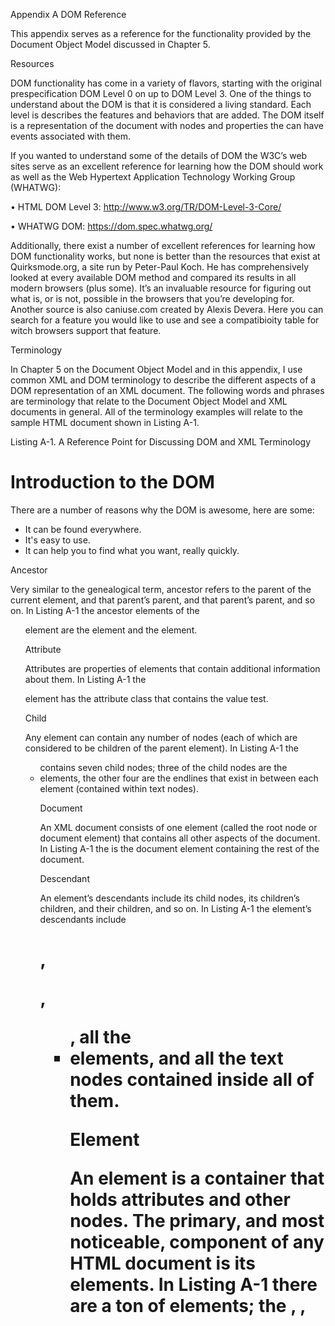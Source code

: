 ﻿Appendix A DOM Reference

This appendix serves as a reference for the functionality provided by the Document Object Model discussed in Chapter 5.

Resources

DOM functionality has come in a variety of flavors, starting with the original prespecification DOM Level 0 on up to DOM Level 3. One of the things to understand about the DOM is that it is considered a living standard. Each level is describes the features and behaviors that are added. The DOM itself is a representation of the document with nodes and properties the can have events associated with them.

If you wanted to understand some of the details of DOM the W3C’s web sites serve as an excellent reference for learning how the DOM should work as well as the Web Hypertext Application Technology Working Group (WHATWG):

• HTML DOM Level 3: http://www.w3.org/TR/DOM-Level-3-Core/

• WHATWG DOM: https://dom.spec.whatwg.org/

Additionally, there exist a number of excellent references for learning how DOM functionality works, but none is better than the resources that exist at Quirksmode.org, a site run by Peter-Paul Koch. He has comprehensively looked at every available DOM method and compared its results in all modern browsers (plus some). It’s an invaluable resource for figuring out what is, or is not, possible in the browsers that you’re developing for. Another source is also caniuse.com created by Alexis Devera. Here you can search for a feature you would like to use and see a compatibioity table for witch browsers support that feature.

Terminology

In Chapter 5 on the Document Object Model and in this appendix, I use common XML and DOM terminology to describe the different aspects of a DOM representation of an XML document. The following words and phrases are terminology that relate to the Document Object Model and XML documents in general. All of the terminology examples will relate to the sample HTML document shown in Listing A-1.

Listing A-1. A Reference Point for Discussing DOM and XML Terminology

<!doctype html>
<html>
<head>
    <title>Introduction to the DOM</title>
</head>
<body>
    <h1>Introduction to the DOM</h1>
    <p class="test">There are a number of reasons why the DOM is awesome,
        here are some:</p>
    <ul>
        <li id="everywhere">It can be found everywhere.</li>
        <li class="test">It's easy to use.</li>
        <li class="test">It can help you to find what you want, really quickly.</li>
    </ul>
</body>
</html>

Ancestor

Very similar to the genealogical term, ancestor refers to the parent of the current element, and that parent’s parent, and that parent’s parent, and so on. In Listing A-1 the ancestor elements of the <ul> element are the<body> element and the <html> element.

Attribute

Attributes are properties of elements that contain additional information about them. In Listing A-1 the <p> element has the attribute class that contains the value test.

Child

Any element can contain any number of nodes (each of which are considered to be children of the parent element). In Listing A-1 the <ul> contains seven child nodes; three of the child nodes are the <li> elements, the other four are the endlines that exist in between each element (contained within text nodes).

Document

An XML document consists of one element (called the root node or document element) that contains all other aspects of the document. In Listing A-1 the <html> is the document element containing the rest of the document.

Descendant

An element’s descendants include its child nodes, its children’s children, and their children, and so on. In Listing A-1 the <body> element’s descendants include <h1>, <p>, <ul>, all the <li> elements, and all the text nodes contained inside all of them.

Element

An element is a container that holds attributes and other nodes. The primary, and most noticeable, component of any HTML document is its elements. In Listing A-1 there are a ton of elements; the <html>, <head>, <title>, <body>, <h1>, <p>, <ul>, and <li> tags all represent elements.

Node

A node is the common unit within a DOM representation. Elements, attributes, comments, documents, and text nodes are all nodes and therefore have typical node properties (for example, nodeType, nodeName, and nodeValue exist in every node).

Parent

Parent is the term used to refer to the element that contains the current node. All nodes have a parent, except for the root node. In Listing A-1 the parent of the <p> element is the <body> element.

Sibling

A sibling node is a child of the same parent node. Generally this term is used in the context of previousSibling and nextSibling, two attributes found on all DOM nodes. In Listing A-1 the siblings of the<p> element are the <h1> and <ul> elements (along with a couple white space–filled text nodes).

Text Node

A text node is a special node that contains only text; this includes visible text and all forms of white space. So when you’re seeing text inside of an element (for example, <b>hello world!</b>), there is actually a separate text node inside of the <b> element that contains the “hello world!” text. In Listing A-1, the text “It’s easy to use” inside of the second <li> element is contained within a text node.

Global Variables

Global variables exist within the global scope of your code, but they exist to help you work with common DOM operations.

document

This variable contains the active HTML DOM document, which is viewed in the browser. However, just because this variable exists and has a value, doesn’t mean that its contents have been fully loaded and parsed. See Chapter 5 for more information on waiting for the DOM to load. Listing A-2 shows some examples of using the document variable that holds a representation of the HTML DOM to access document elements.

Listing A-2. Using the Document Variable to Access Document Elements

// Locate the element with the ID of 'body'
document.getElementById("body")

// Locate all the elements with the tag name of <div>.
document.getElementsByTagName("div")

HTMLElement

This variable is the superclass object for all HTML DOM elements. Extending the prototype of this element extends all HTML DOM elements. This superclass is available by default in Mozilla-based browsers and Opera. It’s possible to add it to Internet Explorer and Safari. Listing A-3 shows an example of binding new functions to a global HTML element superclass. Attaching a hasClass function provides the ability to see whether an element has a specific class.

Listing A-3. Binding New Functions to a Global HTML Element SuperClass

// Add a new method to all HTML DOM Elements
// that can be used to see if an Element has a specific class, or not.
HTMLElement.prototype.hasClass = function( class ) {
    return new RegExp("(^|\\s)" + class + "(\\s|$)").test( this.className );
};

DOM Navigation

The following properties are a part of all DOM elements and can be used to traverse DOM documents.

body

This property of the global HTML DOM document (the document variable) points directly to the HTML<body> element (of which there should only be the one). This particular property is one that has been carried over from the days of DOM 0 JavaScript. Listing A-4 shows some examples of accessing the <body>element from the HTML DOM document.

Listing A-4. Accessing the <body> Element Inside of an HTML DOM Document

// Change the margins of the <body>
document.body.style.margin = "0px";

// document.body is equivalent to:
document.getElementsByTagName("body")[0]

childNodes

This is a property of all DOM elements, containing an array of all child nodes (this includes elements, text nodes, comments, etc.). This property is read-only. Listing A-5 shows how you would use the childNodes property to add a style to all child elements of a parent element.

Listing A-5. Adding a Red Border Around Child Elements of the <body> Element Using the childNodes Property

// Add a border to all child elements of <body>
var c = document.body.childNodes;
for ( var i = 0; i < c.length; i++ ) {
    // Make sure that the Node is an Element
    if ( c[i].nodeType == 1 )
        c[i].style.border = "1px solid red";
}

documentElement

This is a property of all DOM nodes acting as a reference to the root element of the document (in the case of HTML documents, this will always point to the <html> element). Listing A-6 shows an example of using the documentElement to find a DOM element.

Listing A-6. Example of Locating the Root Document Element From Any DOM Node

// Find the documentElement, to find an Element by ID
someRandomNode.documentElement.getElementById("body")

firstChild

This is a property of all DOM elements, pointing to the first child node of that element. If the element has no child nodes, firstChild will be equal to null. Listing A-7 shows an example of using the firstChild property to remove all child nodes from an element.

Listing A-7. Removing All Child Nodes From an Element

// Remove all child nodes from an element
var e = document.getElementById("body");
while ( e.firstChild )
    e.removeChild( e.firstChild );

getElementById( elemID )

This is a powerful function that locates the one element in the document that has the specified ID. The function is only available on the document element. Additionally, the function may not work as intended in non-HTML DOM documents; generally with XML DOM documents you have to explicitly specify the ID attribute in a DTD (Document Type Definition) or schema.

This function takes a single argument: the name of the ID that you’re searching for, as demonstrated in Listing A-8.

Listing A-8. Two Examples of Locating HTML Elements by Their ID Attributes

// Find the Element with an ID of body
document.getElementById("body")

// Hide the Element with an ID of notice
document.getElementById("notice").style.display = 'none';

getElementsByTagName( tagName )

This property finds all descendant elements—beginning at the current element—that have the specified tag name. This function works identically in XML DOM and HTML DOM documents.

In all modern browsers, you can specify * as the tag name and find all descendant elements, which is much faster than using a pure-JavaScript recursive function.

This function takes a single argument: the tag name of the elements that you’re searching for. Listing A-9 shows examples of getElementsByTagName. The first block adds a highlight class to all <div> elements in the document. The second block finds all the elements inside of the element with an ID of body, and hides any that have a class of highlight.

Listing A-9. Two Code Blocks That Demonstrate How getElementsByTagName Is Used

// Find all <div> Elements in the current HTML document
// and set their class to 'highlight'
var d = document.getElementsByTagName("div");
for ( var i = 0; i < d.length; i++ ) {
    d[i].className = 'hilite';
}
// Go through all descendant elements of the element with
// an ID of body. Then find all elements that have one class
// equal to 'hilite'. Then hide all those elements that match.
var all = document.getElementById("body").getElementsByTagName("*");
for ( var i = 0; i < all.length; i++ ) {
    if ( all[i].className == 'hilite' )
        all[i].style.display = 'none';
}

lastChild

This is a reference available on all DOM elements, pointing to the last child node of that element. If no child nodes exist, lastChild will be null. Listing A-10 shows an example of using the lastChild property to insert an element into a document.

Listing A-10. Creating a New <div> Element and Inserting It Before the Last Element in the <body>

// Insert a new Element just before the last element in the <body>
var n = document.createElement("div");
n.innerHTML = "Thanks for visiting!";
document.body.insertBefore( n, document.body.lastChild );

nextSibling

This is a reference available on all DOM nodes, pointing to the next sibling node. If the node is the last sibling, nextSibling will be null. It’s important to remember that nextSibling may point to a DOM element, a comment, or even a text node; it does not serve as an exclusive way to navigate DOM elements. Listing A-11 is an example of using the nextSibling property to create an interactive definition list.

Listing A-11. Making All <dt> Elements Expand Their Sibling <dd> Elements Once Clicked

// Find all <dt> (Defintion Term) elements
var dt = document.getElementsByTagName("dt");
for ( var i = 0; i < dt.length; i++ ) {
    // Watch for when the term is clicked
    dt[i].onclick = function() {
        // Since each Term has an adjacent <dd> (Definition) element
        // We can display it when it's clicked

        // NOTE: Only works when there's no whitespace between <dd> elements
        this.nextSibling.style.display = 'block';
    };
}

parentNode

This is a property of all DOM nodes. Every DOM node’s parentNode points to the element that contains it, except for the document element, which points to null (since nothing contains the root element). Listing A-12 is an example of using the parentNode property to create a custom interaction. Clicking the Cancel button hides the parent element.

Listing A-12. Using the parentNode Property to Create a Custom Interaction

// Watch for when a link is clicked (e.g. a Cancel link)
// and hide the parent element
document.getElementById("cancel").onclick = function(){
    this.parentNode.style.display = 'none';
};

previousSibling

This is a reference available on all DOM nodes, pointing to the previous sibling node. If the node is the first sibling, the previousSibling will be null. It’s important to remember that previousSibling may point to a DOM element, a comment, or even a text node; it does not serve as an exclusive way to navigate DOM elements. Listing A-13 shows an example of using the previousSibling property to hide elements.

Listing A-13. Hiding All Elements Before the Current Element

// Find all elements before this one and hide them
var cur = this.previousSibling;
while ( cur != null ) {
    cur.style.display = 'none';
    cur = this.previousSibling;
}

Node Information

These properties exist on most DOM elements in order to give you easy access to common element information.

innerText

This is a property of all DOM elements (which only exists in non-Mozilla-based browsers, as it’s not part of a W3C standard). This property returns a string containing all the text inside of the current element. Since this property is not supported in Mozilla-based browsers, you can utilize a workaround (where you use a function to collect the values of descendant text nodes). Listing A-14 shows an example of using the innerText property and the text( ) function from Chapter 5.

Listing A-14. Using the innerText Property to Extract Text Information From an Element

// Let's assume that we have an <li> element like this, stored in the variable 'li':
// <li>Please visit <a href="http://mysite.com/">my web site</a>.</li>

// Using the innerText property
li.innerText

// or the text() function described in Chapter 5
text( li )

// The result of either the property or the function is:
"Please visit my web site."

nodeName

This is a property available on all DOM elements that contains an uppercase version of the element name. For example, if you have an <li> element and you access its nodeName property, it will return LI. Listing A-15 shows an example of using the nodeName property to modify the class names of parent elements.

Listing A-15. Locating All Parent <li> Elements and Setting Their Class to current

// Find all the parents of this node, that are an <li> element
var cur = this.parentNode;
while ( cur != null ) {
    // Once the element is found, and the name verified, add a class
    if ( cur.nodeName == 'LI' )
        cur.className += " current";
    cur = this.parentNode;
}

nodeType

This is a common property of all DOM nodes, containing a number corresponding to the type of node that it is. The three most popular node types used in HTML documents are the following:

• Element node (a value of 1 or document.ELEMENT_NODE)

• Text node (a value of 3 or document.TEXT_NODE)

• Document node (a value of 9 or document.DOCUMENT_NODE)

Using the nodeType property is a reliable way of making sure that the node that you’re trying to access has all the properties that you think it does (e.g., a nodeName property is only useful on a DOM element; so you could use nodeType to make sure that it’s equal to 1 before accessing it). Listing A-16 shows an example of using the nodeType property to add a class to a number of elements.

Listing A-16. Locating the First Element in the HTML <body> and Applying a header Class to It

// Find the first element in the <body>
var cur = document.body.firstChild;
while ( cur != null ) {
    // If an element was found, add the header class to it
    if ( cur.nodeType == 1 ) {
        cur.className += " header";
        cur = null;
    // Otherwise, continue navigating through the child nodes
    } else {
        cur = cur.nextSibling;
    }
}

nodeValue

This is a useful property of text nodes that can be used to access and manipulate the text that they contain. The best example of this in use is the text function presented in Chapter 5, which is used to retrieve all the text contents of an element. Listing A-17 shows an example of using the nodeValue property to build a simple text value function.

Listing A-17. A Function That Accepts an Element and Returns the Text Contents of It and All Its Descendant Elements

function text(e) {
    var t = " ";
    // If an element was passed, get its children,
    // otherwise assume it's an array
    e = e.childNodes || e;

    // Look through all child nodes
    for ( var j = 0; j < e.length; j++ ) {
        // If it's not an element, append its text value
        // Otherwise, recurse through all the element's children
        t += e[j].nodeType != 1 ?
            e[j].nodeValue : text(e[j].childNodes);
    }

    // Return the matched text
    return t;
}

Attributes

Most attributes are available as properties of their containing element. For example, the attribute ID can be accessed using the simple element.id. This feature is residual from the DOM 0 days, but it’s very likely that it’s not going anywhere, due to its simplicity and popularity.

className

This property allows you to add and remove classes from a DOM element. This property exists on all DOM elements. The reason I’m mentioning this specifically is that its name, className, is very different from the expected name of class. The strange naming is due to the fact that the word class is a reserved word in most object-oriented programming languages; so its use is avoided to limit difficulties in programming a web browser. Listing A-18 shows an example of using the className property to hide a number of elements.

Listing A-18. Finding All <div> Elements That Have a Class of special and Hiding Them

// Find all the <div> elements in the document
var div = document.getElementsByTagName("div");
for ( var i = 0; i < div.length; i++ ) {
    // Find all the <div> elements that have a single class of 'special'
    if ( div[i].className == "special" ) {
        // And hide them
        div[i].style.display = 'none';
    }
}

getAttribute( attrName )

This is a function that serves as the proper way of accessing an attribute value contained within a DOM element. Attributes are initialized with the values that the user has provided in the straight HTML document. The function takes a single argument: the name of the attribute that you want to retrieve. Listing A-19 shows an example of using the getAttribute( ) function to find input elements of a specific type.

Listing A-19. Finding the <input> Element Named text and Copying Its Value Into an Element With an ID of preview

// Find all the form input elements
var input = document.getElementsByTagName("input");
for ( var i = 0; i < input.length; i++ ) {

    // Find the element that has a name of "text"
    if ( input[i].getAttribute("name") == "text" ) {

        // Copy the value into another element
        document.getElementById("preview").innerHTML =
            input[i].getAttribute("value");
    }
}

removeAttribute( attrName )

This is a function that can be used to completely remove an attribute from an element. Typically, the result of using this function is comparable to doing a setAttribute with a valueof “ ” (an empty string) or null; in practice, however, you should be sure to always clean up extra attributes in order to avoid any unexpected consequences.

This function takes a single argument: the name of the attribute that you wish to remove. Listing A-20 shows an example of unchecking some check boxes in a form.

Listing A-20. Finding All Check Boxes in a Document and Unchecking Them

// Find all the form input elements
var input = document.getElementsByTagName("input");
for ( var i = 0; i < input.length; i++ ) {

    // Find all the checkboxes
    if ( input[i].getAttribute("type") == "checkbox" ) {

        // Uncheck the checkbox
        input[i].removeAttribute("checked");

    }

}

setAttribute( attrName, attrValue )

This is a function that serves as a way of setting the value of an attribute contained within a DOM element. Additionally, it’s possible to add in custom attributes that can be accessed again later while leaving the appearance of the DOM elements unaffected. setAttribute tends to behave rather strangely in Internet Explorer, keeping you from setting particular attributes (such as class or maxlength). This is explained more in Chapter 5. The function takes two arguments. The first is the name of the attribute. The second is the value to set the attribute to. Listing A-21 shows an example of setting the value of an attribute on a DOM element.

Listing A-21. Using the setAttribute Function to Create an <a> Link to Google

// Create a new <a> element
var a = document.createElement("a").

// Set the URL to visit to Google's web site
a.setAttribute("href","http://google.com/");

// Add the inner text, giving the user something to click
a.appendChild( document.createTextNode( "Visit Google!" ) );

// Add the link at the end of the document
document.body.appendChild( a );

DOM Modification

The following are all the properties and functions that are available to manipulate the DOM.

appendChild( nodeToAppend )

This is a function that can be used to add a child node to a containing element. If the node that’s being appended already exists in the document, it is moved from its current location and appended to the current element. The appendChild function must be called on the element that you wish to append into.

The function takes one argument: a reference to a DOM node (this could be one that you just created or a reference to a node that exists elsewhere in the document). Listing A-22 shows an example of creating a new <ul> element and moving all <li> elements into it from their original location in the DOM, then appending the new <ul> to the document body.

Listing A-22. Appending a Series of <li> Elements to a Single <ul>

// Create a new <ul> element
var ul = document.createElement("ul");

// Find all the first <li> elements
var li = document.getElementsByTagName("li");
for ( var i = 0; i < li.length; i++ ) {

    // append each matched <li> into  our new <ul> element
    ul.appendChild( li[i] );
}

// Append our new <ul> element at the end of the body
document.body.appendChild( ul );

cloneNode( true|false )

This function is a way for developers to simplify their code by duplicating existing nodes, which can then be inserted into the DOM. Since doing a normal insertBefore or appendChild call will physically move a DOM node in the document, the cloneNode function can be used to duplicate it instead.

The function takes one true or false argument. If the argument is true, the node and everything inside of it is cloned; if false, only the node itself is cloned. Listing A-23 shows an example of using this function to clone an element and append it to itself.

Listing A-23. Finding the First <ul> Element in a Document, Making a Complete Copy of It, and Appending It to Itself

// Find the first <ul> element
var ul = document.getElementsByTagName("ul")[0];

// Clone the node and append it after the old one
ul.parentNode.appendChild( ul.cloneNode( true ) );

createElement( tagName )

This is the primary function used for creating new elements within a DOM structure. The function exists as a property of the document within which you wish to create the element.

 ■ Note if you’re using xHTML served with a content-type of application/xhtml+xml instead of regular HTML served with a content-type of text/html, you should use the createelementnS function instead of the createelement function.

This function takes one argument: the tag name of the element to create. Listing A-24 shows an example of using this function to create an element and wrap it around some other elements.

Listing A-24. Wrapping the Contents of a <p> Element in a <strong> Element

// Create a new <strong> element
var s = document.createElement("strong");

// Find the first paragraph
var p = document.getElementsByTagName("p")[0];

// Wrap the contents of the <p> in the <strong> element
while ( p.firstChild ) {
    s.appendChild( p.firstChild );
}

// Put the <strong> element (containing the old <p> contents)
// back into the <p> element
p.appendChild( s );

createElementNS( namespace, tagName )

This function is very similar to the createElement function, in that it creates a new element; however, it also provides the ability to specify a namespace for the element (for example, if you’re adding an item to an XML or XHTML document).

This function takes two arguments: the namespace of the element that you’re adding, and the tag name of the element. Listing A-25 shows an example of using this function to create a DOM element in a valid XHTML document.

Listing A-25. Creating a New XHTML <p> Element, Filling It With Some Text, and Appending It to the Document Body

// Create a new XHTML-compliant <p>
var p = document.createElementNS("http://www.w3.org/1999/xhtml", "p");

// Add some text into the <p> element
p.appendChild( document.createTextNode( "Welcome to my site." ) );

// Add the <p> element into the document
document.body.insertBefore( p, document.body.firstChild );

createTextNode( textString )

This is the proper way to create a new text string to be inserted into a DOM document. Since text nodes are just DOM-only wrappers for text, it is important to remember that they cannot be styled or appended to. The function only exists as a property of a DOM document.

The function takes one argument: the string that will become the contents of the text node. Listing A-26 shows an example of using this function to create a new text node and appending it to the body of an HTML page.

Listing A-26. Creating an <h1> Element and Appending a New Text Node

// Create a new <h1> element
var h = document.createElement("h1");

// Create the header text and add it to the <h1> element
h.appendChild( document.createTextNode("Main Page") );

// Add the header to the start of the <body>
document.body.insertBefore( h, document.body.firstChild );

innerHTML

This is an HTML DOM–specific property for accessing and manipulating a string version of the HTML contents of a DOM element. If you’re only working with an HTML document (and not an XML one), this method can be incredibly useful, as the code it takes to generate a new DOM element can be cut down drastically (not to mention it is a faster alternative to traditional DOM methods). While this property is not part of any particular W3C standard, it still exists in every modern browser. Listing A-27 shows an example of using the innerHTML property to change the contents of an element whenever the contents of a <textarea>are changed.

Listing A-27. Watching a <textarea> for Changes and Updating a Live Preview With Its Value

// Get the textarea to watch for updates
var t = document.getElementsByTagName("textarea")[0];

// Grab the current value of a <textarea> and update a live preview,
// everytime that it's changed
t.onkeypress = function() {
    document.getElementById("preview").innerHTML = this.value;
};

insertBefore( nodeToInsert, nodeToInsertBefore )

This function is used to insert a DOM node anywhere into a document. The function must be called on the parent element of the node that you wish to insert it before. This is done so that you can specify null for nodeToInsertBefore and have your node inserted as the last child node.

The function takes two arguments. The first argument is the node that you wish to insert into the DOM; the second is the DOM node that you’re inserting before. This should be a reference to a valid node. Listing A-28 shows an example of using this function to insert the favicon (the icon that you see next to a URL in the address bar of a browser) of a site next to a set of URLs on a page.

Listing A-28. Going Through All <a> Elements and Adding an Icon Consisting of the Site’s Favicon

// Find all the <a> links within the document
var a = document.getElementsByTagName("a");
for ( var i = 0; i < a.length; i++ ) {

    // Create an image of the linked-to site's favicon
    var img = document.createElement("img");
    img.src = a[i].href.split('/').splice(0,3).join('/') + '/favicon.ico';

    // Insert the image before the link
    a[i].parentNode.insertBefore( img, a[i] );
}

removeChild( nodeToRemove )

This function is used to remove a node from a DOM document. The removeChild function must be called on the parent element of the node that you wish to remove.

The function takes one argument: a reference to the DOM node to remove from the document. Listing A-29 shows an example of running through all the <div> elements in the document, removing any that have a single class of warning.

Listing A-29. Removing All Elements That Have a Particular Class Name

// Find all <div> elements
var div = document.getElementsByTagName("div");
for ( var i = 0; i < div.length; i++ ) {
    // If  the <div> has one class of 'warning'
    if ( div[i].className == "warning" ) {

        // Remove the <div> from the document
        div[i].parentNode.removeChild( div[i] );
    }
}

replaceChild( nodeToInsert, nodeToReplace )

This function serves as an alternative to the process of removing a node and inserting another node in its place. This function must be called by the parent element of the node that you are replacing.

This function takes two arguments: the node that you wish to insert into the DOM, and the node that you are going to replace. Listing A-30 shows an example of replacing all <a> elements with a <strong>element containing the URL originally being linked to.

Listing A-30. Converting a Set of Links Into Plain URLs

// Convert all links to visible URLs (good for printing
// Find all <a> links in the document
var a = document.getElementsByTagName("a");
while ( a.length ) {

    // Create a <strong> element
    var s = document.createElement("strong");

    // Make the contents equal to the <a> link URL
    s.appendChild( document.createTextNode( a[i].href ) );

    // Replace the original <a> with the new <strong> element
    a[i].replaceChild( s, a[i] );
}

